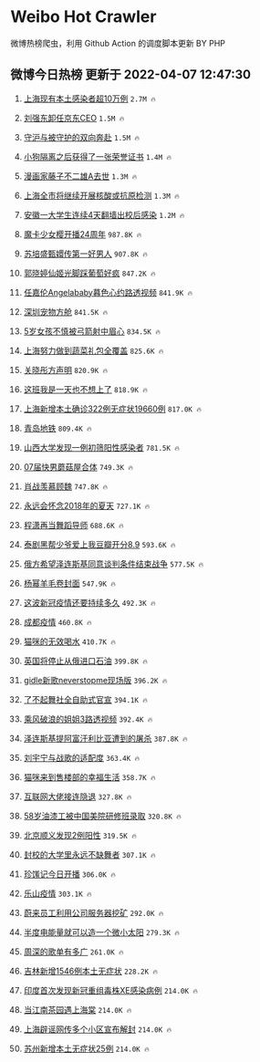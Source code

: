 # Weibo Hot Crawler 



微博热榜爬虫，利用 Github Action 的调度脚本更新 BY PHP 


## 微博今日热榜 更新于 2022-04-07 12:47:30 
1. [上海现有本土感染者超10万例](https://s.weibo.com/weibo?q=%23%E4%B8%8A%E6%B5%B7%E7%8E%B0%E6%9C%89%E6%9C%AC%E5%9C%9F%E6%84%9F%E6%9F%93%E8%80%85%E8%B6%8510%E4%B8%87%E4%BE%8B%23&Refer=top) `2.7M 🔥` 

1. [刘强东卸任京东CEO](https://s.weibo.com/weibo?q=%23%E5%88%98%E5%BC%BA%E4%B8%9C%E5%8D%B8%E4%BB%BB%E4%BA%AC%E4%B8%9CCEO%23&Refer=top) `1.5M 🔥` 

1. [守沪与被守护的双向奔赴](https://s.weibo.com/weibo?q=%23%E5%AE%88%E6%B2%AA%E4%B8%8E%E8%A2%AB%E5%AE%88%E6%8A%A4%E7%9A%84%E5%8F%8C%E5%90%91%E5%A5%94%E8%B5%B4%23&Refer=top) `1.5M 🔥` 

1. [小狗隔离之后获得了一张荣誉证书](https://s.weibo.com/weibo?q=%23%E5%B0%8F%E7%8B%97%E9%9A%94%E7%A6%BB%E4%B9%8B%E5%90%8E%E8%8E%B7%E5%BE%97%E4%BA%86%E4%B8%80%E5%BC%A0%E8%8D%A3%E8%AA%89%E8%AF%81%E4%B9%A6%23&Refer=top) `1.4M 🔥` 

1. [漫画家藤子不二雄A去世](https://s.weibo.com/weibo?q=%23%E6%BC%AB%E7%94%BB%E5%AE%B6%E8%97%A4%E5%AD%90%E4%B8%8D%E4%BA%8C%E9%9B%84A%E5%8E%BB%E4%B8%96%23&Refer=top) `1.3M 🔥` 

1. [上海全市将继续开展核酸或抗原检测](https://s.weibo.com/weibo?q=%23%E4%B8%8A%E6%B5%B7%E5%85%A8%E5%B8%82%E5%B0%86%E7%BB%A7%E7%BB%AD%E5%BC%80%E5%B1%95%E6%A0%B8%E9%85%B8%E6%88%96%E6%8A%97%E5%8E%9F%E6%A3%80%E6%B5%8B%23&Refer=top) `1.3M 🔥` 

1. [安徽一大学生连续4天翻墙出校后感染](https://s.weibo.com/weibo?q=%23%E5%AE%89%E5%BE%BD%E4%B8%80%E5%A4%A7%E5%AD%A6%E7%94%9F%E8%BF%9E%E7%BB%AD4%E5%A4%A9%E7%BF%BB%E5%A2%99%E5%87%BA%E6%A0%A1%E5%90%8E%E6%84%9F%E6%9F%93%23&Refer=top) `1.2M 🔥` 

1. [魔卡少女樱开播24周年](https://s.weibo.com/weibo?q=%23%E9%AD%94%E5%8D%A1%E5%B0%91%E5%A5%B3%E6%A8%B1%E5%BC%80%E6%92%AD24%E5%91%A8%E5%B9%B4%23&Refer=top) `987.8K 🔥` 

1. [苏培盛甄嬛传第一好男人](https://s.weibo.com/weibo?q=%23%E8%8B%8F%E5%9F%B9%E7%9B%9B%E7%94%84%E5%AC%9B%E4%BC%A0%E7%AC%AC%E4%B8%80%E5%A5%BD%E7%94%B7%E4%BA%BA%23&Refer=top) `907.8K 🔥` 

1. [郭晓婷仙姬光脚踩葡萄好疯](https://s.weibo.com/weibo?q=%23%E9%83%AD%E6%99%93%E5%A9%B7%E4%BB%99%E5%A7%AC%E5%85%89%E8%84%9A%E8%B8%A9%E8%91%A1%E8%90%84%E5%A5%BD%E7%96%AF%23&Refer=top) `847.2K 🔥` 

1. [任嘉伦Angelababy暮色心约路透视频](https://s.weibo.com/weibo?q=%23%E4%BB%BB%E5%98%89%E4%BC%A6Angelababy%E6%9A%AE%E8%89%B2%E5%BF%83%E7%BA%A6%E8%B7%AF%E9%80%8F%E8%A7%86%E9%A2%91%23&Refer=top) `841.9K 🔥` 

1. [深圳宠物方舱](https://s.weibo.com/weibo?q=%E6%B7%B1%E5%9C%B3%E5%AE%A0%E7%89%A9%E6%96%B9%E8%88%B1&Refer=top) `841.5K 🔥` 

1. [5岁女孩不慎被弓箭射中眉心](https://s.weibo.com/weibo?q=%235%E5%B2%81%E5%A5%B3%E5%AD%A9%E4%B8%8D%E6%85%8E%E8%A2%AB%E5%BC%93%E7%AE%AD%E5%B0%84%E4%B8%AD%E7%9C%89%E5%BF%83%23&Refer=top) `834.5K 🔥` 

1. [上海努力做到蔬菜礼包全覆盖](https://s.weibo.com/weibo?q=%23%E4%B8%8A%E6%B5%B7%E5%8A%AA%E5%8A%9B%E5%81%9A%E5%88%B0%E8%94%AC%E8%8F%9C%E7%A4%BC%E5%8C%85%E5%85%A8%E8%A6%86%E7%9B%96%23&Refer=top) `825.6K 🔥` 

1. [关晓彤方声明](https://s.weibo.com/weibo?q=%23%E5%85%B3%E6%99%93%E5%BD%A4%E6%96%B9%E5%A3%B0%E6%98%8E%23&Refer=top) `820.9K 🔥` 

1. [这班我是一天也不想上了](https://s.weibo.com/weibo?q=%23%E8%BF%99%E7%8F%AD%E6%88%91%E6%98%AF%E4%B8%80%E5%A4%A9%E4%B9%9F%E4%B8%8D%E6%83%B3%E4%B8%8A%E4%BA%86%23&Refer=top) `818.9K 🔥` 

1. [上海新增本土确诊322例无症状19660例](https://s.weibo.com/weibo?q=%23%E4%B8%8A%E6%B5%B7%E6%96%B0%E5%A2%9E%E6%9C%AC%E5%9C%9F%E7%A1%AE%E8%AF%8A322%E4%BE%8B%E6%97%A0%E7%97%87%E7%8A%B619660%E4%BE%8B%23&Refer=top) `817.0K 🔥` 

1. [青岛地铁](https://s.weibo.com/weibo?q=%E9%9D%92%E5%B2%9B%E5%9C%B0%E9%93%81&Refer=top) `809.4K 🔥` 

1. [山西大学发现一例初筛阳性感染者](https://s.weibo.com/weibo?q=%23%E5%B1%B1%E8%A5%BF%E5%A4%A7%E5%AD%A6%E5%8F%91%E7%8E%B0%E4%B8%80%E4%BE%8B%E5%88%9D%E7%AD%9B%E9%98%B3%E6%80%A7%E6%84%9F%E6%9F%93%E8%80%85%23&Refer=top) `781.5K 🔥` 

1. [07届快男蘑菇屋合体](https://s.weibo.com/weibo?q=%2307%E5%B1%8A%E5%BF%AB%E7%94%B7%E8%98%91%E8%8F%87%E5%B1%8B%E5%90%88%E4%BD%93%23&Refer=top) `749.3K 🔥` 

1. [肖战羡慕顾魏](https://s.weibo.com/weibo?q=%23%E8%82%96%E6%88%98%E7%BE%A1%E6%85%95%E9%A1%BE%E9%AD%8F%23&Refer=top) `747.8K 🔥` 

1. [永远会怀念2018年的夏天](https://s.weibo.com/weibo?q=%23%E6%B0%B8%E8%BF%9C%E4%BC%9A%E6%80%80%E5%BF%B52018%E5%B9%B4%E7%9A%84%E5%A4%8F%E5%A4%A9%23&Refer=top) `727.1K 🔥` 

1. [程潇再当舞蹈导师](https://s.weibo.com/weibo?q=%23%E7%A8%8B%E6%BD%87%E5%86%8D%E5%BD%93%E8%88%9E%E8%B9%88%E5%AF%BC%E5%B8%88%23&Refer=top) `688.6K 🔥` 

1. [泰剧黑帮少爷爱上我豆瓣开分8.9](https://s.weibo.com/weibo?q=%23%E6%B3%B0%E5%89%A7%E9%BB%91%E5%B8%AE%E5%B0%91%E7%88%B7%E7%88%B1%E4%B8%8A%E6%88%91%E8%B1%86%E7%93%A3%E5%BC%80%E5%88%868.9%23&Refer=top) `593.6K 🔥` 

1. [俄方希望泽连斯基同意谈判条件结束战争](https://s.weibo.com/weibo?q=%23%E4%BF%84%E6%96%B9%E5%B8%8C%E6%9C%9B%E6%B3%BD%E8%BF%9E%E6%96%AF%E5%9F%BA%E5%90%8C%E6%84%8F%E8%B0%88%E5%88%A4%E6%9D%A1%E4%BB%B6%E7%BB%93%E6%9D%9F%E6%88%98%E4%BA%89%23&Refer=top) `577.5K 🔥` 

1. [杨幂羊毛卷封面](https://s.weibo.com/weibo?q=%23%E6%9D%A8%E5%B9%82%E7%BE%8A%E6%AF%9B%E5%8D%B7%E5%B0%81%E9%9D%A2%23&Refer=top) `547.9K 🔥` 

1. [这波新冠疫情还要持续多久](https://s.weibo.com/weibo?q=%23%E8%BF%99%E6%B3%A2%E6%96%B0%E5%86%A0%E7%96%AB%E6%83%85%E8%BF%98%E8%A6%81%E6%8C%81%E7%BB%AD%E5%A4%9A%E4%B9%85%23&Refer=top) `492.3K 🔥` 

1. [成都疫情](https://s.weibo.com/weibo?q=%23%E6%88%90%E9%83%BD%E7%96%AB%E6%83%85%23&Refer=top) `460.8K 🔥` 

1. [猫咪的无效喝水](https://s.weibo.com/weibo?q=%23%E7%8C%AB%E5%92%AA%E7%9A%84%E6%97%A0%E6%95%88%E5%96%9D%E6%B0%B4%23&Refer=top) `410.7K 🔥` 

1. [英国将停止从俄进口石油](https://s.weibo.com/weibo?q=%23%E8%8B%B1%E5%9B%BD%E5%B0%86%E5%81%9C%E6%AD%A2%E4%BB%8E%E4%BF%84%E8%BF%9B%E5%8F%A3%E7%9F%B3%E6%B2%B9%23&Refer=top) `399.8K 🔥` 

1. [gidle新歌neverstopme现场版](https://s.weibo.com/weibo?q=%23gidle%E6%96%B0%E6%AD%8Cneverstopme%E7%8E%B0%E5%9C%BA%E7%89%88%23&Refer=top) `396.2K 🔥` 

1. [了不起舞社全自助式官宣](https://s.weibo.com/weibo?q=%23%E4%BA%86%E4%B8%8D%E8%B5%B7%E8%88%9E%E7%A4%BE%E5%85%A8%E8%87%AA%E5%8A%A9%E5%BC%8F%E5%AE%98%E5%AE%A3%23&Refer=top) `394.1K 🔥` 

1. [乘风破浪的姐姐3路透视频](https://s.weibo.com/weibo?q=%23%E4%B9%98%E9%A3%8E%E7%A0%B4%E6%B5%AA%E7%9A%84%E5%A7%90%E5%A7%903%E8%B7%AF%E9%80%8F%E8%A7%86%E9%A2%91%23&Refer=top) `392.4K 🔥` 

1. [泽连斯基提阿富汗利比亚遭到的屠杀](https://s.weibo.com/weibo?q=%23%E6%B3%BD%E8%BF%9E%E6%96%AF%E5%9F%BA%E6%8F%90%E9%98%BF%E5%AF%8C%E6%B1%97%E5%88%A9%E6%AF%94%E4%BA%9A%E9%81%AD%E5%88%B0%E7%9A%84%E5%B1%A0%E6%9D%80%23&Refer=top) `387.8K 🔥` 

1. [刘宇宁与战歌的适配度](https://s.weibo.com/weibo?q=%23%E5%88%98%E5%AE%87%E5%AE%81%E4%B8%8E%E6%88%98%E6%AD%8C%E7%9A%84%E9%80%82%E9%85%8D%E5%BA%A6%23&Refer=top) `363.4K 🔥` 

1. [猫咪来到售楼部的幸福生活](https://s.weibo.com/weibo?q=%23%E7%8C%AB%E5%92%AA%E6%9D%A5%E5%88%B0%E5%94%AE%E6%A5%BC%E9%83%A8%E7%9A%84%E5%B9%B8%E7%A6%8F%E7%94%9F%E6%B4%BB%23&Refer=top) `358.7K 🔥` 

1. [互联网大佬接连隐退](https://s.weibo.com/weibo?q=%23%E4%BA%92%E8%81%94%E7%BD%91%E5%A4%A7%E4%BD%AC%E6%8E%A5%E8%BF%9E%E9%9A%90%E9%80%80%23&Refer=top) `327.8K 🔥` 

1. [58岁油漆工被中国美院研修班录取](https://s.weibo.com/weibo?q=%2358%E5%B2%81%E6%B2%B9%E6%BC%86%E5%B7%A5%E8%A2%AB%E4%B8%AD%E5%9B%BD%E7%BE%8E%E9%99%A2%E7%A0%94%E4%BF%AE%E7%8F%AD%E5%BD%95%E5%8F%96%23&Refer=top) `320.8K 🔥` 

1. [北京顺义发现2例阳性](https://s.weibo.com/weibo?q=%23%E5%8C%97%E4%BA%AC%E9%A1%BA%E4%B9%89%E5%8F%91%E7%8E%B02%E4%BE%8B%E9%98%B3%E6%80%A7%23&Refer=top) `319.5K 🔥` 

1. [封校的大学里永远不缺舞者](https://s.weibo.com/weibo?q=%23%E5%B0%81%E6%A0%A1%E7%9A%84%E5%A4%A7%E5%AD%A6%E9%87%8C%E6%B0%B8%E8%BF%9C%E4%B8%8D%E7%BC%BA%E8%88%9E%E8%80%85%23&Refer=top) `307.1K 🔥` 

1. [珍馐记今日开播](https://s.weibo.com/weibo?q=%23%E7%8F%8D%E9%A6%90%E8%AE%B0%E4%BB%8A%E6%97%A5%E5%BC%80%E6%92%AD%23&Refer=top) `306.0K 🔥` 

1. [乐山疫情](https://s.weibo.com/weibo?q=%E4%B9%90%E5%B1%B1%E7%96%AB%E6%83%85&Refer=top) `303.1K 🔥` 

1. [蔚来员工利用公司服务器挖矿](https://s.weibo.com/weibo?q=%23%E8%94%9A%E6%9D%A5%E5%91%98%E5%B7%A5%E5%88%A9%E7%94%A8%E5%85%AC%E5%8F%B8%E6%9C%8D%E5%8A%A1%E5%99%A8%E6%8C%96%E7%9F%BF%23&Refer=top) `292.0K 🔥` 

1. [半度电能量就可以造一个微小太阳](https://s.weibo.com/weibo?q=%23%E5%8D%8A%E5%BA%A6%E7%94%B5%E8%83%BD%E9%87%8F%E5%B0%B1%E5%8F%AF%E4%BB%A5%E9%80%A0%E4%B8%80%E4%B8%AA%E5%BE%AE%E5%B0%8F%E5%A4%AA%E9%98%B3%23&Refer=top) `279.3K 🔥` 

1. [周深的歌单有多广](https://s.weibo.com/weibo?q=%23%E5%91%A8%E6%B7%B1%E7%9A%84%E6%AD%8C%E5%8D%95%E6%9C%89%E5%A4%9A%E5%B9%BF%23&Refer=top) `261.0K 🔥` 

1. [吉林新增1546例本土无症状](https://s.weibo.com/weibo?q=%23%E5%90%89%E6%9E%97%E6%96%B0%E5%A2%9E1546%E4%BE%8B%E6%9C%AC%E5%9C%9F%E6%97%A0%E7%97%87%E7%8A%B6%23&Refer=top) `228.2K 🔥` 

1. [印度首次发现新冠重组毒株XE感染病例](https://s.weibo.com/weibo?q=%23%E5%8D%B0%E5%BA%A6%E9%A6%96%E6%AC%A1%E5%8F%91%E7%8E%B0%E6%96%B0%E5%86%A0%E9%87%8D%E7%BB%84%E6%AF%92%E6%A0%AAXE%E6%84%9F%E6%9F%93%E7%97%85%E4%BE%8B%23&Refer=top) `214.0K 🔥` 

1. [当江南茶园遇上海棠](https://s.weibo.com/weibo?q=%23%E5%BD%93%E6%B1%9F%E5%8D%97%E8%8C%B6%E5%9B%AD%E9%81%87%E4%B8%8A%E6%B5%B7%E6%A3%A0%23&Refer=top) `214.0K 🔥` 

1. [上海辟谣网传多个小区宣布解封](https://s.weibo.com/weibo?q=%23%E4%B8%8A%E6%B5%B7%E8%BE%9F%E8%B0%A3%E7%BD%91%E4%BC%A0%E5%A4%9A%E4%B8%AA%E5%B0%8F%E5%8C%BA%E5%AE%A3%E5%B8%83%E8%A7%A3%E5%B0%81%23&Refer=top) `214.0K 🔥` 

1. [苏州新增本土无症状25例](https://s.weibo.com/weibo?q=%23%E8%8B%8F%E5%B7%9E%E6%96%B0%E5%A2%9E%E6%9C%AC%E5%9C%9F%E6%97%A0%E7%97%87%E7%8A%B625%E4%BE%8B%23&Refer=top) `214.0K 🔥` 

